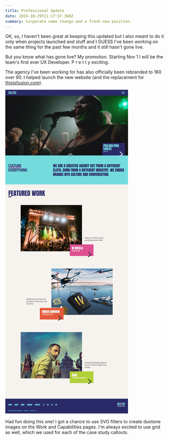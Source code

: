 ```yaml
---
title: Professional Update
date: 2019-10-29T21:17:57.360Z
summary: Corporate name change and a fresh new position.
---
```

OK, so, I haven't been great at keeping this updated but I also meant to do it only when projects launched and stuff and I GUESS I've been working on the same thing for the past few months and it still hasn't gone live.

But you know what has gone live? My promotion. Starting Nov 1 I will be the team's first ever UX Developer. P r e t t y exciting.

The agency I've been working for has also officially been rebranded to 160 over 90. I helped launch the new website (and the replacement for [thisisfusion.com](https://thisisfusion.com)).

![160 over 90 website update](/static/img/screencapture-160over90-2019-10-29-16_41_27.jpg)

Had fun doing this one! I got a chance to use SVG filters to create duotone images on the Work and Capabilities pages. I'm always excited to use grid as well, which we used for each of the case study callouts.
